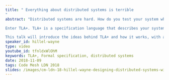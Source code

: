 ```yaml
---
title: " Everything about distributed systems is terrible
"
abstract: "Distributed systems are hard. How do you test your system when it's spread across three services and four languages? Unit testing and type systems only take us so far. At some point we need new tools. 

Enter TLA+. TLA+ is a specification language that describes your system and the properties you want. This makes it a fantastic complement to testing: not only can you check your code, you can check your design, too! TLA+ is especially effective for testing concurrency problems, like crashes, race conditions, and dropped messages. 

This talk will introduce the ideas behind TLA+ and how it works, with a focus on practical examples. We'll also show how it caught complex bugs in our systems, as well as how you can start applying it to your own work."
speaker_id: hillel-wayne
type: video
youtube_id: tfnldxWlOhM
keywords: TLA+, Formal specification, distributed systems
date: 2018-11-09
tags: Code Mesh LDN 2018
slides: /images/cm-ldn-18-hillel-wayne-designing-distributed-systems-with-tla-compressed.pdf
---
```


